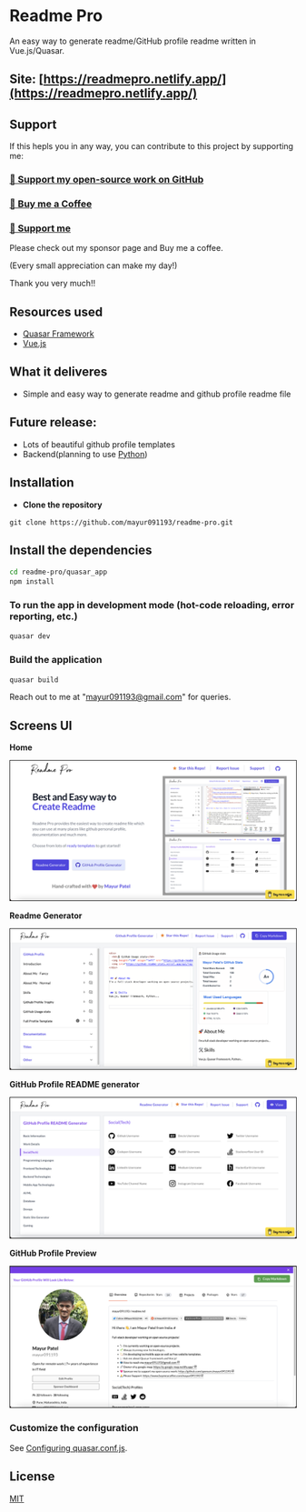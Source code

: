 # Readme Pro

An easy way to generate readme/GitHub profile readme written in Vue.js/Quasar.

## Site: [https://readmepro.netlify.app/](https://readmepro.netlify.app/)

## Support

If this hepls you in any way, you can contribute to this project by supporting me:

### [💜 Support my open-source work on GitHub](https://github.com/sponsors/mayur091193)
### [💜 Buy me a Coffee](https://www.buymeacoffee.com/mayur091193)
### [💜 Support me](https://paypal.me/mayurpp)

Please check out my sponsor page and Buy me a coffee.

(Every small appreciation can make my day!)

Thank you very much!!

## Resources used
* [Quasar Framework](https://quasar.dev/)
* [Vue.js](https://vuejs.org/)

## What it deliveres
* Simple and easy way to generate readme and github profile readme file

## Future release:
* Lots of beautiful github profile templates
* Backend(planning to use [Python](https://www.python.org/))


## Installation

* **Clone the repository**

```
git clone https://github.com/mayur091193/readme-pro.git
```

## Install the dependencies
```bash
cd readme-pro/quasar_app
npm install
```

### To run the app in development mode (hot-code reloading, error reporting, etc.)
```bash
quasar dev
```


### Build the application
```bash
quasar build
```

Reach out to me at "mayur091193@gmail.com" for queries.

## Screens UI
**Home**
<p float="left">
        <kbd>
<img src="src/assets/home.png" border="1" alt="Login"
        title="Home"  />
                </kbd>
</p>

**Readme Generator**
<p float="left">
	<kbd>
<img src="src/assets/readme_generator.png" border="1" alt="Home"
	title="Readme Generator"  />
		</kbd>
</p>

**GitHub Profile README generator**
<p float="left">
	<kbd>
<img src="src/assets/gh_generator.png" border="1" alt="Details"
	title="GitHub Profile README generator"  />	
	</kbd>
</p>

**GitHub Profile Preview**
<p float="left">
	<kbd>
<img src="src/assets/github_preview.png" border="1" alt="Category"
	title="GitHub Profile Preview"  />
	</kbd>
</p>

### Customize the configuration
See [Configuring quasar.conf.js](https://quasar.dev/quasar-cli/quasar-conf-js).

## License

[MIT](http://opensource.org/licenses/MIT)
